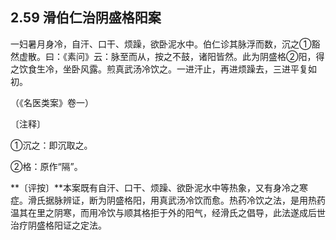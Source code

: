 ## 2.59 滑伯仁治阴盛格阳案

一妇暑月身冷，自汗、口干、烦躁，欲卧泥水中。伯仁诊其脉浮而数，沉之①豁然虚散。曰：《素问》云：脉至而从，按之不鼓，诸阳皆然。此为阴盛格②阳，得之饮食生冷，坐卧风露。煎真武汤冷饮之。一进汗止，再进烦躁去，三进平复如初。

（《名医类案》卷一）

〔注释〕

①沉之：即沉取之。

②格：原作“隔”。

**〔评按〕**本案既有自汗、口干、烦躁、欲卧泥水中等热象，又有身冷之寒症。滑氏据脉辨证，断为阴盛格阳，用真武汤冷饮而愈。热药冷饮之法，是用热药温其在里之阴寒，而用冷饮与顺其格拒于外的阳气，经滑氏之倡导，此法遂成后世治疗阴盛格阳证之定法。
